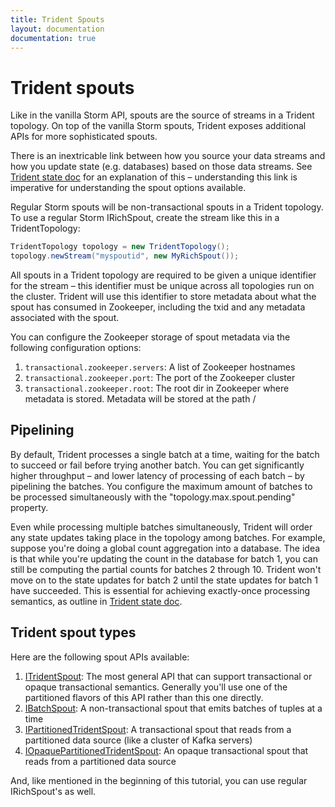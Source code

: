 ```yaml
---
title: Trident Spouts
layout: documentation
documentation: true
---
```

# Trident spouts

Like in the vanilla Storm API, spouts are the source of streams in a Trident topology. On top of the vanilla Storm spouts, Trident exposes additional APIs for more sophisticated spouts.

There is an inextricable link between how you source your data streams and how you update state (e.g. databases) based on those data streams. See [Trident state doc](Trident-state.html) for an explanation of this – understanding this link is imperative for understanding the spout options available.

Regular Storm spouts will be non-transactional spouts in a Trident topology. To use a regular Storm IRichSpout, create the stream like this in a TridentTopology:

```java
TridentTopology topology = new TridentTopology();
topology.newStream("myspoutid", new MyRichSpout());
```

All spouts in a Trident topology are required to be given a unique identifier for the stream – this identifier must be unique across all topologies run on the cluster. Trident will use this identifier to store metadata about what the spout has consumed in Zookeeper, including the txid and any metadata associated with the spout.

You can configure the Zookeeper storage of spout metadata via the following configuration options:

1. `transactional.zookeeper.servers`: A list of Zookeeper hostnames 
2. `transactional.zookeeper.port`: The port of the Zookeeper cluster
3. `transactional.zookeeper.root`: The root dir in Zookeeper where metadata is stored. Metadata will be stored at the path <root path>/<spout id>

## Pipelining

By default, Trident processes a single batch at a time, waiting for the batch to succeed or fail before trying another batch. You can get significantly higher throughput – and lower latency of processing of each batch – by pipelining the batches. You configure the maximum amount of batches to be processed simultaneously with the "topology.max.spout.pending" property. 

Even while processing multiple batches simultaneously, Trident will order any state updates taking place in the topology among batches. For example, suppose you're doing a global count aggregation into a database. The idea is that while you're updating the count in the database for batch 1, you can still be computing the partial counts for batches 2 through 10. Trident won't move on to the state updates for batch 2 until the state updates for batch 1 have succeeded. This is essential for achieving exactly-once processing semantics, as outline in [Trident state doc](Trident-state.html).

## Trident spout types

Here are the following spout APIs available:

1. [ITridentSpout](https://github.com/apache/storm/blob/master/storm-core/src/jvm/storm/trident/spout/ITridentSpout.java): The most general API that can support transactional or opaque transactional semantics. Generally you'll use one of the partitioned flavors of this API rather than this one directly.
2. [IBatchSpout](https://github.com/apache/storm/blob/master/storm-core/src/jvm/storm/trident/spout/IBatchSpout.java): A non-transactional spout that emits batches of tuples at a time
3. [IPartitionedTridentSpout](https://github.com/apache/storm/blob/master/storm-core/src/jvm/storm/trident/spout/IPartitionedTridentSpout.java): A transactional spout that reads from a partitioned data source (like a cluster of Kafka servers)
4. [IOpaquePartitionedTridentSpout](https://github.com/apache/storm/blob/master/storm-core/src/jvm/storm/trident/spout/IOpaquePartitionedTridentSpout.java): An opaque transactional spout that reads from a partitioned data source

And, like mentioned in the beginning of this tutorial, you can use regular IRichSpout's as well.
 

